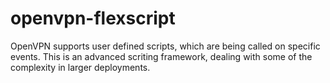 # openvpn-flexscript
OpenVPN supports user defined scripts, which are being called on specific events. This is an advanced scriting framework, dealing with some of the complexity in larger deployments. 
